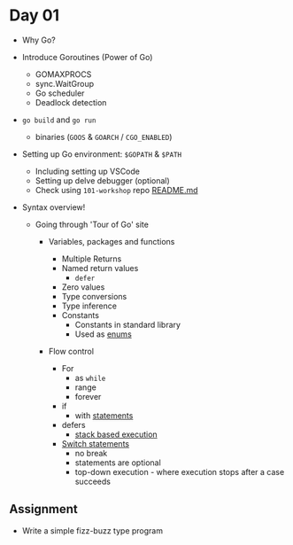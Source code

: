 # Day 01

- Why Go?

- Introduce Goroutines (Power of Go)
  - GOMAXPROCS
  - sync.WaitGroup
  - Go scheduler
  - Deadlock detection

- `go build` and `go run`
  - binaries (`GOOS` & `GOARCH` / `CGO_ENABLED`)

- Setting up Go environment: `$GOPATH` & `$PATH`
  - Including setting up VSCode
  - Setting up delve debugger (optional)
  - Check using `101-workshop` repo [README.md](https://github.com/Chennai-Golang/101-workshop)

- Syntax overview!
  - Going through 'Tour of Go' site
    - Variables, packages and functions
      - Multiple Returns
      - Named return values
        - `defer`
      - Zero values
      - Type conversions
      - Type inference
      - Constants
        - Constants in standard library
        - Used as [enums](https://golang.org/pkg/time/#pkg-constants)

    - Flow control
      - For
        - as `while`
        - range
        - forever
      - if
        - with [statements](https://tour.golang.org/flowcontrol/6)
      - defers
        - [stack based execution](https://tour.golang.org/flowcontrol/13)
      - [Switch statements](https://gobyexample.com/switch)
        - no break
        - statements are optional
        - top-down execution - where execution stops after a case succeeds

## Assignment

- Write a simple fizz-buzz type program
